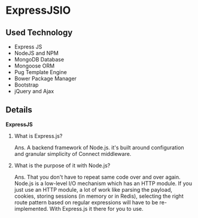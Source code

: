 # ExpressJSIO
## Used Technology
* Express JS
* NodeJS and NPM
* MongoDB Database
* Mongoose ORM
* Pug Template Engine
* Bower Package Manager
* Bootstrap
* jQuery and Ajax
## Details
**ExpressJS**
 1) What is Express.js?
 
    Ans. A backend framework of Node.js. it's built around configuration and granular simplicity of Connect middleware.
    
 2) What is the purpose of it with Node.js?
 
    Ans. That you don't have to repeat same code over and over again. Node.js is a low-level I/O mechanism which has 
    an HTTP module. If you just use an HTTP module, a lot of work like parsing the payload, cookies, storing sessions
    (in memory or in Redis), selecting the right route pattern based on regular expressions will have to be re-implemented.
    With Express.js it there for you to use.

